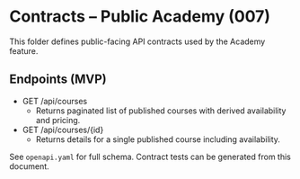 # Contracts – Public Academy (007)

This folder defines public-facing API contracts used by the Academy feature.

## Endpoints (MVP)

- GET /api/courses
  - Returns paginated list of published courses with derived availability and pricing.
- GET /api/courses/{id}
  - Returns details for a single published course including availability.

See `openapi.yaml` for full schema. Contract tests can be generated from this document.
